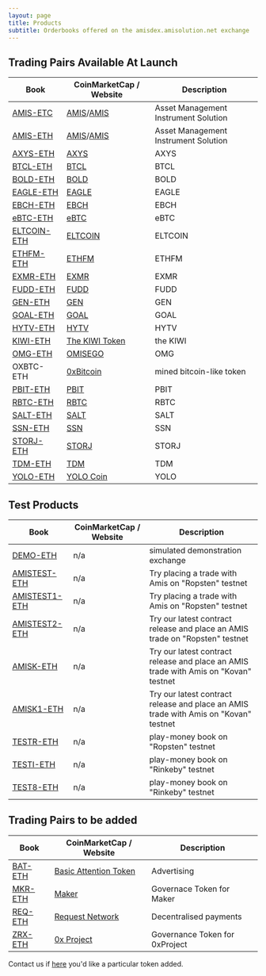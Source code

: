 ```yaml
---
layout: page
title: Products
subtitle: Orderbooks offered on the amisdex.amisolution.net exchange
---
```

## Trading Pairs Available At Launch

|Book|CoinMarketCap / Website|Description|
|------|----|----|
|[AMIS-ETC](https://amisdex.amisolution.net/exchange/?pairId=AMIS-ETC)|[AMIS](https://coinmarketcap.com/currencies/amis/)/[AMIS](https://github.com/amisolution/ERC20-AMIS/)|Asset Management Instrument Solution|
|[AMIS-ETH](https://amisdex.amisolution.net/exchange/?pairId=AMIS-ETH)|[AMIS](https://coinmarketcap.com/currencies/amis/)/[AMIS](https://github.com/amisolution/ERC20-AMIS/)|Asset Management Instrument Solution|
|[AXYS-ETH](https://amisdex.amisolution.net/exchange/?pairId=AXYS-ETH)|[AXYS](https://coinmarketcap.com/currencies/axys)|AXYS|
|[BTCL-ETH](https://amisdex.amisolution.net/exchange/?pairId=BTCL-ETH)|[BTCL](https://coinmarketcap.com/currencies/btcl)|BTCL|
|[BOLD-ETH](https://amisdex.amisolution.net/exchange/?pairId=BOLD-ETH)|[BOLD](https://coinmarketcap.com/currencies/bold)|BOLD|
|[EAGLE-ETH](https://amisdex.amisolution.net/exchange/?pairId=EAGLE-ETH)|[EAGLE](https://coinmarketcap.com/currencies/eagle)|EAGLE|
|[EBCH-ETH](https://amisdex.amisolution.net/exchange/?pairId=EBCH-ETH)|[EBCH](https://coinmarketcap.com/currencies/ebch)|EBCH|
|[eBTC-ETH](https://amisdex.amisolution.net/exchange/?pairId=eBTC-ETH)|[eBTC](https://coinmarketcap.com/currencies/ebtc)|eBTC|
|[ELTCOIN-ETH](https://amisdex.amisolution.net/exchange/?pairId=ELTCOIN-ETH)|[ELTCOIN](https://coinmarketcap.com/currencies/eltcoin)|ELTCOIN|
|[ETHFM-ETH](https://amisdex.amisolution.net/exchange/?pairId=ETHFM-ETH)|[ETHFM](https://coinmarketcap.com/currencies/ethfm)|ETHFM|
|[EXMR-ETH](https://amisdex.amisolution.net/exchange/?pairId=EXMR-ETH)|[EXMR](https://coinmarketcap.com/currencies/exmr)|EXMR|
|[FUDD-ETH](https://amisdex.amisolution.net/exchange/?pairId=FUDD-ETH)|[FUDD](https://coinmarketcap.com/currencies/fudd)|FUDD|
|[GEN-ETH](https://amisdex.amisolution.net/exchange/?pairId=GEN-ETH)|[GEN](https://coinmarketcap.com/currencies/gen)|GEN|
|[GOAL-ETH](https://amisdex.amisolution.net/exchange/?pairId=GOAL-ETH)|[GOAL](https://coinmarketcap.com/currencies/goal)|GOAL|
|[HYTV-ETH](https://amisdex.amisolution.net/exchange/?pairId=HYTV-ETH)|[HYTV](https://coinmarketcap.com/currencies/hytv)|HYTV|
|[KIWI-ETH](https://amisdex.amisolution.net/exchange/?pairId=KIWI-ETH)|[The KIWI Token](https://thekiwi.online/)|the KIWI|
|[OMG-ETH](https://amisdex.amisolution.net/exchange/?pairId=OMG-ETH)|[OMISEGO](http://coinmarketcap.com/currencies/omg)|OMG|
|OXBTC-ETH|[0xBitcoin](https://0xbitcoin.org/)|mined bitcoin-like token|
|[PBIT-ETH](https://amisdex.amisolution.net/exchange/?pairId=PBIT-ETH)|[PBIT](https://coinmarketcap.com/currencies/pbit)|PBIT|
|[RBTC-ETH](https://amisdex.amisolution.net/exchange/?pairId=RBTC-ETH)|[RBTC](https://coinmarketcap.com/currencies/rbtc)|RBTC|
|[SALT-ETH](https://amisdex.amisolution.net/exchange/?pairId=SALT-ETH)|[SALT](https://coinmarketcap.com/currencies/salt)|SALT|
|[SSN-ETH](https://amisdex.amisolution.net/exchange/?pairId=SSN-ETH)|[SSN](https://coinmarketcap.com/currencies/ssn)|SSN|
|[STORJ-ETH](https://amisdex.amisolution.net/exchange/?pairId=STORJ-ETH)|[STORJ](https://coinmarketcap.com/currencies/storj)|STORJ|
|[TDM-ETH](https://amisdex.amisolution.net/exchange/?pairId=TDM-ETH)|[TDM](https://coinmarketcap.com/currencies/tdm)|TDM|
|[YOLO-ETH](https://amisdex.amisolution.net/exchange/?pairId=YOLO-ETH)|[YOLO Coin](https://coinmarketcap.com/currencies/)|YOLO|

## Test Products

|Book|CoinMarketCap / Website|Description|
|------|----|----|
|[DEMO-ETH](https://amisdex.amisolution.net/exchange/?pairId=DEMO-ETH&vu=1)|n/a|simulated demonstration exchange|
|[AMISTEST-ETH](https://amisdex.amisolution.net/exchange/?pairId=AMISTEST-ETH)|n/a|Try placing a trade with Amis on "Ropsten" testnet|
|[AMISTEST1-ETH](https://amisdex.amisolution.net/exchange/?pairId=AMISTEST1-ETH)|n/a|Try placing a trade with Amis on "Ropsten" testnet|
|[AMISTEST2-ETH](https://amisdex.amisolution.net/exchange/?pairId=AMISTEST2-ETH)|n/a|Try our latest contract release and place an AMIS trade on "Ropsten" testnet|
|[AMISK-ETH](https://amisdex.amisolution.net/exchange/?pairId=AMISK-ETH)|n/a|Try our latest contract release and place an AMIS trade with Amis on "Kovan" testnet|
|[AMISK1-ETH](https://amisdex.amisolution.net/exchange/?pairId=AMISK1-ETH)|n/a|Try our latest contract release and place an AMIS trade with Amis on "Kovan" testnet|
|[TESTR-ETH](https://amisdex.amisolution.net/exchange/?pairId=TESTR-ETH)|n/a|play-money book on "Ropsten" testnet|
|[TESTI-ETH](https://amisdex.amisolution.net/exchange/?pairId=TESTI-ETH)|n/a|play-money book on "Rinkeby" testnet|
|[TEST8-ETH](https://amisdex.amisolution.net/exchange/?pairId=TEST8-ETH)|n/a|play-money book on "Rinkeby" testnet|


## Trading Pairs to be added

|Book|CoinMarketCap / Website|Description|
|------|----|----|
|[BAT-ETH](https://amisdex.amisolution.net/exchange/?pairId=BAT-ETH)|[Basic Attention Token](https://coinmarketcap.com/currencies/basic-attention-token/)|Advertising|
|[MKR-ETH](https://amisdex.amisolution.net/exchange/?pairId=MKR-ETH)|[Maker](https://coinmarketcap.com/currencies/maker/)|Governace Token for Maker|
|[REQ-ETH](https://amisdex.amisolution.net/exchange/?pairId=REQ-ETH)|[Request Network](https://coinmarketcap.com/currencies/request-network/)|Decentralised payments|
|[ZRX-ETH](https://amisdex.amisolution.net/exchange/?pairId=ZRX-ETH)|[0x Project](https://coinmarketcap.com/currencies/0x/)|Governance Token for 0xProject|

Contact us if [here](https://github.com/amis-erc20/amisdex/master/help/listing-a-token/) you'd like a particular token added.
